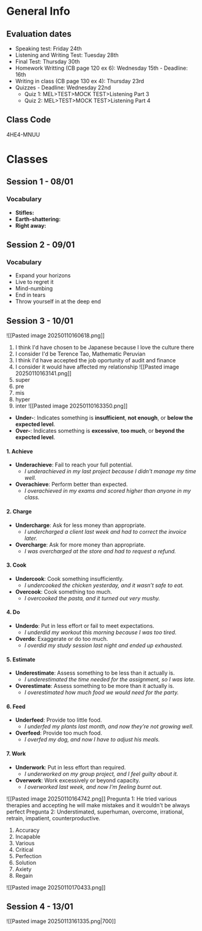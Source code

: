 # General Info 
## Evaluation dates
+ Speaking test: Friday 24th
+ Listening and Writing Test: Tuesday 28th
+ Final Test: Thursday 30th
+ Homework Writting (CB page 120 ex 6): Wednesday 15th - Deadline: 16th
+ Writing in class (CB page 130 ex 4): Thursday 23rd
+ Quizzes - Deadline: Wednesday 22nd
	+ Quiz 1: MEL>TEST>MOCK TEST>Listening Part 3 
	+ Quiz 2: MEL>TEST>MOCK TEST>Listening Part 4 

## Class Code
4HE4-MNUU

# Classes
## Session 1 - 08/01
### Vocabulary
+ **Stifles:**
+ **Earth-shattering:**
+ **Right away:**

## Session 2 - 09/01
### Vocabulary
- Expand your horizons
- Live to regret it
- Mind-numbing
- End in tears
- Throw yourself in at the deep end

## Session 3 - 10/01
![[Pasted image 20250110160618.png]]
1. I think I'd have chosen to be Japanese because I love the culture there
2. I consider I'd be Terence Tao, Mathematic Peruvian
3. I think I'd have accepted the job oportunity of audit and finance
4. I consider it would have affected my relationship 
![[Pasted image 20250110163141.png]]
1. super
2. pre
3. mis
4. hyper
5. inter
![[Pasted image 20250110163350.png]]
- **Under-**: Indicates something is **insufficient**, **not enough**, or **below the expected level**.
- **Over-**: Indicates something is **excessive**, **too much**, or **beyond the expected level**.

#### 1. **Achieve**

- **Underachieve**: Fail to reach your full potential.
    - _I underachieved in my last project because I didn't manage my time well._
- **Overachieve**: Perform better than expected.
    - _I overachieved in my exams and scored higher than anyone in my class._

#### 2. **Charge**

- **Undercharge**: Ask for less money than appropriate.
    - _I undercharged a client last week and had to correct the invoice later._
- **Overcharge**: Ask for more money than appropriate.
    - _I was overcharged at the store and had to request a refund._

#### 3. **Cook**

- **Undercook**: Cook something insufficiently.
    - _I undercooked the chicken yesterday, and it wasn’t safe to eat._
- **Overcook**: Cook something too much.
    - _I overcooked the pasta, and it turned out very mushy._

#### 4. **Do**

- **Underdo**: Put in less effort or fail to meet expectations.
    - _I underdid my workout this morning because I was too tired._
- **Overdo**: Exaggerate or do too much.
    - _I overdid my study session last night and ended up exhausted._

#### 5. **Estimate**

- **Underestimate**: Assess something to be less than it actually is.
    - _I underestimated the time needed for the assignment, so I was late._
- **Overestimate**: Assess something to be more than it actually is.
    - _I overestimated how much food we would need for the party._

#### 6. **Feed**

- **Underfeed**: Provide too little food.
    - _I underfed my plants last month, and now they’re not growing well._
- **Overfeed**: Provide too much food.
    - _I overfed my dog, and now I have to adjust his meals._

#### 7. **Work**

- **Underwork**: Put in less effort than required.
    - _I underworked on my group project, and I feel guilty about it._
- **Overwork**: Work excessively or beyond capacity.
    - _I overworked last week, and now I’m feeling burnt out._

![[Pasted image 20250110164742.png]]
Pregunta 1: He tried various therapies and accepting he will make mistakes and it wouldn't be always perfect
Pregunta 2: Understimated, superhuman, overcome, irrational, retrain, impatient, counterproductive. 

1. Accuracy
2. Incapable
3. Various
4. Critical
5. Perfection
6. Solution
7. Axiety
8. Regain

![[Pasted image 20250110170433.png]]

## Session 4 - 13/01
![[Pasted image 20250113161335.png|700]]

